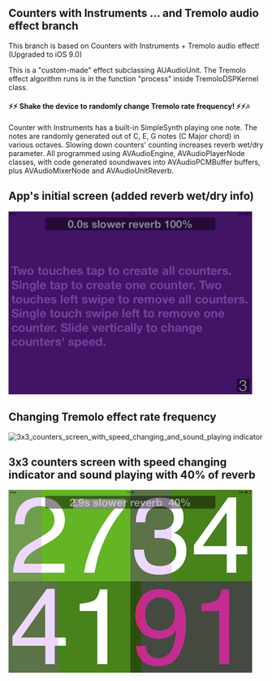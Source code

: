 ## Counters with Instruments ... and Tremolo audio effect branch
This branch is based on Counters with Instruments + Tremolo audio effect! (Upgraded to iOS 9.0)

This is a "custom-made" effect subclassing AUAudioUnit. The Tremolo effect algorithm runs is in the function "process" inside TremoloDSPKernel class. 
#### ⚡️⚡️ Shake the device to randomly change Tremolo rate frequency! ⚡️⚡️🎶

Counter with Instruments has a built-in SimpleSynth playing one note. The notes are randomly generated out of C, E, G notes (C Major chord) in various octaves. Slowing down counters' counting increases reverb wet/dry parameter. 
All programmed using AVAudioEngine, AVAudioPlayerNode classes, with code generated soundwaves into AVAudioPCMBuffer buffers, plus AVAudioMixerNode and AVAudioUnitReverb.

## App's initial screen (added reverb wet/dry info)
![intial_screen](https://github.com/pd3v/Counters/blob/Counters_with_Instruments/Screenshots/Initial%20screen%20(with%20Instruments).PNG)

## Changing Tremolo effect rate frequency
![3x3_counters_screen_with_speed_changing_and_sound_playing indicator](https://github.com/pd3v/Counters_with_instruments_and_tremolo_effect/blob/master/Screenshots/Counters%20changing%20tremolo%20rate.PNG)


## 3x3 counters screen with speed changing indicator and sound playing with 40% of reverb
![3x3_counters_screen_with_speed_changing_and_sound_playing indicator](https://github.com/pd3v/Counters/blob/Counters_with_Instruments/Screenshots/Counters%20running%20and%20playing%20sound.PNG)
